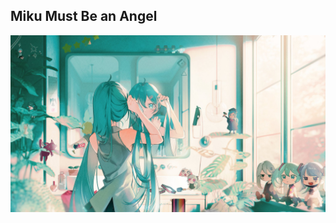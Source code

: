 ## Miku Must Be an Angel

<!--  [![Hatsune Miku](https://github.com/bakunya/bakunya.github.io/blob/54d272efab51e9aa78ddebb2515a6cf388b4104b/hatsune-miku-dancing.gif)](https://holopin.io/@bakunya](https://bakunya.pages.dev))
[![Hatsune Miku](https://github.com/bakunya/bakunya.github.io/blob/54d272efab51e9aa78ddebb2515a6cf388b4104b/hatsune-miku.gif)](https://holopin.io/@bakunya](https://bakunya.pages.dev)) -->
[![Hatsune Miku](https://raw.githubusercontent.com/bakunya/bakunya.github.io/master/FqngBGhaQAAb_-h.jpeg)](https://bakunya.pages.dev)
<!-- [![@bakunya's Holopin board](https://holopin.me/bakunya)](https://holopin.io/@bakunya) -->

<!-- ### Hi there 👋 -->

<!--
**bakunya/bakunya** is a ✨ _special_ ✨ repository because its `README.md` (this file) appears on your GitHub profile.

Here are some ideas to get you started:

- 🔭 I’m currently working on ...
- 🌱 I’m currently learning ...
- 👯 I’m looking to collaborate on ...
- 🤔 I’m looking for help with ...
- 💬 Ask me about ...
- 📫 How to reach me: ...
- 😄 Pronouns: ...
- ⚡ Fun fact: ...
-->
